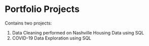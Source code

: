 # Portfolio Projects
Contains two projects:
1. Data Cleaning performed on Nashville Housing Data using SQL
2. COVID-19 Data Exploration using SQL

